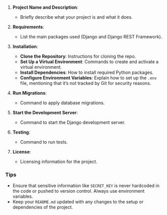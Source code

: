 1. **Project Name and Description**:
   - Briefly describe what your project is and what it does.

2. **Requirements**:
   - List the main packages used (Django and Django REST Framework).

3. **Installation**:
   - **Clone the Repository**: Instructions for cloning the repo.
   - **Set Up a Virtual Environment**: Commands to create and activate a virtual environment.
   - **Install Dependencies**: How to install required Python packages.
   - **Configure Environment Variables**: Explain how to set up the `.env` file, mentioning that it’s not tracked by Git for security reasons.

4. **Run Migrations**:
   - Command to apply database migrations.

5. **Start the Development Server**:
   - Command to start the Django development server.

6. **Testing**:
   - Command to run tests.

7. **License**:
   - Licensing information for the project.

### Tips
- Ensure that sensitive information like `SECRET_KEY` is never hardcoded in the code or pushed to version control. Always use environment variables.
- Keep your `README.md` updated with any changes to the setup or dependencies of the project.